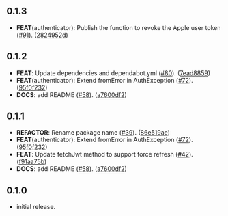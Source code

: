 ## 0.1.3

 - **FEAT**(authenticator): Publish the function to revoke the Apple user token ([#91](https://github.com/altive/altfire/issues/91)). ([2824952d](https://github.com/altive/altfire/commit/2824952d4ecd3aa7bb4729febd15a9609d59da0a))

## 0.1.2

 - **FEAT**: Update dependencies and dependabot.yml  ([#80](https://github.com/altive/altfire/issues/80)). ([7ead8859](https://github.com/altive/altfire/commit/7ead8859ec144da35e0bb8414fcbabd5baa0f347))
 - **FEAT**(authenticator): Extend fromError in AuthException ([#72](https://github.com/altive/altfire/issues/72)). ([95f0f232](https://github.com/altive/altfire/commit/95f0f232717e856228080214c69eb053a04d8611))
 - **DOCS**: add README ([#58](https://github.com/altive/altfire/issues/58)). ([a7600df2](https://github.com/altive/altfire/commit/a7600df282b73960e04794e662da12a658b3348b))

## 0.1.1

 - **REFACTOR**: Rename package name ([#39](https://github.com/altive/altfire/issues/39)). ([86e519ae](https://github.com/altive/altfire/commit/86e519aedb66d70f1663fb0fa90e182208137313))
 - **FEAT**(authenticator): Extend fromError in AuthException ([#72](https://github.com/altive/altfire/issues/72)). ([95f0f232](https://github.com/altive/altfire/commit/95f0f232717e856228080214c69eb053a04d8611))
 - **FEAT**: Update fetchJwt method to support force refresh ([#42](https://github.com/altive/altfire/issues/42)). ([f91aa75b](https://github.com/altive/altfire/commit/f91aa75baabae86fddff09fa0f7216fca2c22226))
 - **DOCS**: add README ([#58](https://github.com/altive/altfire/issues/58)). ([a7600df2](https://github.com/altive/altfire/commit/a7600df282b73960e04794e662da12a658b3348b))

## 0.1.0

* initial release.
